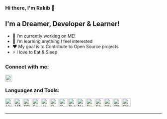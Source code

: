 ### Hi there, I'm Rakib 👋

## I'm a Dreamer, Developer & Learner!
- 🔭 I’m currently working on ME!
- 🌱 I’m learning anything I feel interested
- ❤️ My goal is to Contribute to Open Source projects
- ⚡ I love to Eat & Sleep

### Connect with me:

[<img align="left" alt="Rakib Raihan | LinkedIn" width="22px" src="https://cdn.jsdelivr.net/npm/simple-icons@v3/icons/linkedin.svg" />][linkedin]

<br />

### Languages and Tools:

[<img align="left" alt="Visual Studio Code" width="26px" src="https://cdn.jsdelivr.net/npm/simple-icons@3.4.0/icons/visualstudiocode.svg" />][vscode]
[<img align="left" alt="HTML5" width="26px" src="https://cdn.jsdelivr.net/npm/simple-icons@3.4.0/icons/html5.svg" />][html]
[<img align="left" alt="CSS3" width="26px" src="https://cdn.jsdelivr.net/npm/simple-icons@3.4.0/icons/css3.svg" />][css]
[<img align="left" alt="Sass" width="26px" src="https://cdn.jsdelivr.net/npm/simple-icons@3.4.0/icons/sass.svg" />][sass]
[<img align="left" alt="JavaScript" width="26px" src="https://cdn.jsdelivr.net/npm/simple-icons@3.4.0/icons/javascript.svg" />][javascript]
[<img align="left" alt="C Programming" width="26px" src="https://cdn.jsdelivr.net/npm/simple-icons@3.4.0/icons/c.svg" />][c]
[<img align="left" alt="C Plus Plus Programming" width="26px" src="https://cdn.jsdelivr.net/npm/simple-icons@3.4.0/icons/cplusplus.svg" />][cpp]
[<img align="left" alt="Python Programming" width="26px" src="https://cdn.jsdelivr.net/npm/simple-icons@3.4.0/icons/python.svg" />][python]
[<img align="left" alt="Node.js" width="26px" src="https://cdn.jsdelivr.net/npm/simple-icons@3.4.0/icons/node-dot-js.svg" />][nodejs]
[<img align="left" alt="React" width="26px" src="https://cdn.jsdelivr.net/npm/simple-icons@3.4.0/icons/react.svg" />][reactjs]
[<img align="left" alt="Shopify" width="26px" src="https://cdn.jsdelivr.net/npm/simple-icons@3.4.0/icons/shopify.svg" />][shopify]
[<img align="left" alt="WordPress" width="26px" src="https://cdn.jsdelivr.net/npm/simple-icons@3.4.0/icons/wordpress.svg" />][wordpress]
[<img align="left" alt="Git" width="26px" src="https://cdn.jsdelivr.net/npm/simple-icons@3.4.0/icons/git.svg" />][git]
[<img align="left" alt="GitHub" width="26px" src="https://cdn.jsdelivr.net/npm/simple-icons@3.4.0/icons/github.svg" />][github]

<br />
<br />

---

[linkedin]: https://www.linkedin.com/in/rakib-raihan/
[vscode]: https://code.visualstudio.com/
[html]: https://www.w3.org/html/
[css]: https://www.w3.org/Style/CSS/
[sass]: https://sass-lang.com/
[javascript]: https://developer.mozilla.org/en-US/docs/Web/JavaScript
[reactjs]: https://reactjs.org/
[nodejs]: https://nodejs.org/
[git]: https://git-scm.com/
[github]: https://github.com/
[shopify]: https://www.shopify.com/
[wordpress]: https://wordpress.org/
[c]: https://en.wikipedia.org/wiki/C_(programming_language)
[cpp]: https://en.wikipedia.org/wiki/C%2B%2B
[python]: https://www.python.org/
